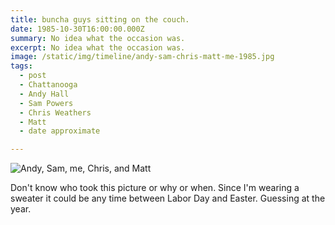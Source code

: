 ```yaml
---
title: buncha guys sitting on the couch.
date: 1985-10-30T16:00:00.000Z
summary: No idea what the occasion was.
excerpt: No idea what the occasion was.
image: /static/img/timeline/andy-sam-chris-matt-me-1985.jpg
tags:
  - post 
  - Chattanooga
  - Andy Hall
  - Sam Powers
  - Chris Weathers
  - Matt
  - date approximate

---
```


![Andy, Sam, me, Chris, and Matt](/static/img/timeline/andy-sam-chris-matt-me-1985.jpg "Andy, Sam, me, Chris, and Matt")

Don't know who took this picture or why or when. Since I'm wearing a sweater it could be any time between Labor Day and Easter. Guessing at the year.